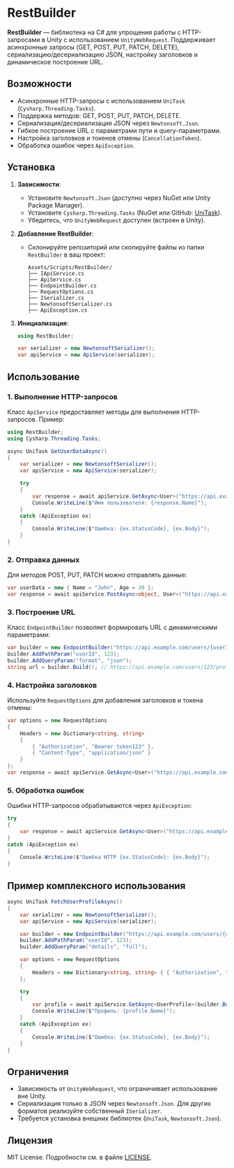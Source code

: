 # RestBuilder

**RestBuilder** — библиотека на C# для упрощения работы с HTTP-запросами в Unity с использованием `UnityWebRequest`. Поддерживает асинхронные запросы (GET, POST, PUT, PATCH, DELETE), сериализацию/десериализацию JSON, настройку заголовков и динамическое построение URL.

## Возможности

- Асинхронные HTTP-запросы с использованием `UniTask` (`Cysharp.Threading.Tasks`).
- Поддержка методов: GET, POST, PUT, PATCH, DELETE.
- Сериализация/десериализация JSON через `Newtonsoft.Json`.
- Гибкое построение URL с параметрами пути и query-параметрами.
- Настройка заголовков и токенов отмены (`CancellationToken`).
- Обработка ошибок через `ApiException`.

## Установка

1. **Зависимости**:
   - Установите `Newtonsoft.Json` (доступно через NuGet или Unity Package Manager).
   - Установите `Cysharp.Threading.Tasks` (NuGet или GitHub: [UniTask](https://github.com/Cysharp/UniTask)).
   - Убедитесь, что `UnityWebRequest` доступен (встроен в Unity).

2. **Добавление RestBuilder**:
   - Склонируйте репозиторий или скопируйте файлы из папки `RestBuilder` в ваш проект:
     ```
     Assets/Scripts/RestBuilder/
     ├── IApiService.cs
     ├── ApiService.cs
     ├── EndpointBuilder.cs
     ├── RequestOptions.cs
     ├── ISerializer.cs
     ├── NewtonsoftSerializer.cs
     ├── ApiException.cs
     ```

3. **Инициализация**:
   ```csharp
   using RestBuilder;

   var serializer = new NewtonsoftSerializer();
   var apiService = new ApiService(serializer);
   ```

## Использование

### 1. Выполнение HTTP-запросов

Класс `ApiService` предоставляет методы для выполнения HTTP-запросов. Пример:

```csharp
using RestBuilder;
using Cysharp.Threading.Tasks;

async UniTask GetUserDataAsync()
{
    var serializer = new NewtonsoftSerializer();
    var apiService = new ApiService(serializer);

    try
    {
        var response = await apiService.GetAsync<User>("https://api.example.com/users/123");
        Console.WriteLine($"Имя пользователя: {response.Name}");
    }
    catch (ApiException ex)
    {
        Console.WriteLine($"Ошибка: {ex.StatusCode}, {ex.Body}");
    }
}
```

### 2. Отправка данных

Для методов POST, PUT, PATCH можно отправлять данные:

```csharp
var userData = new { Name = "John", Age = 30 };
var response = await apiService.PostAsync<object, User>("https://api.example.com/users", userData);
```

### 3. Построение URL

Класс `EndpointBuilder` позволяет формировать URL с динамическими параметрами:

```csharp
var builder = new EndpointBuilder("https://api.example.com/users/{userId}/profile");
builder.AddPathParam("userId", 123);
builder.AddQueryParam("format", "json");
string url = builder.Build(); // https://api.example.com/users/123/profile?format=json
```

### 4. Настройка заголовков

Используйте `RequestOptions` для добавления заголовков и токена отмены:

```csharp
var options = new RequestOptions
{
    Headers = new Dictionary<string, string>
    {
        { "Authorization", "Bearer token123" },
        { "Content-Type", "application/json" }
    }
};
var response = await apiService.GetAsync<User>("https://api.example.com/users/123", options);
```

### 5. Обработка ошибок

Ошибки HTTP-запросов обрабатываются через `ApiException`:

```csharp
try
{
    var response = await apiService.GetAsync<User>("https://api.example.com/invalid");
}
catch (ApiException ex)
{
    Console.WriteLine($"Ошибка HTTP {ex.StatusCode}: {ex.Body}");
}
```

## Пример комплексного использования

```csharp
async UniTask FetchUserProfileAsync()
{
    var serializer = new NewtonsoftSerializer();
    var apiService = new ApiService(serializer);

    var builder = new EndpointBuilder("https://api.example.com/users/{userId}/profile");
    builder.AddPathParam("userId", 123);
    builder.AddQueryParam("details", "full");

    var options = new RequestOptions
    {
        Headers = new Dictionary<string, string> { { "Authorization", "Bearer token123" } }
    };

    try
    {
        var profile = await apiService.GetAsync<UserProfile>(builder.Build(), options);
        Console.WriteLine($"Профиль: {profile.Name}");
    }
    catch (ApiException ex)
    {
        Console.WriteLine($"Ошибка: {ex.StatusCode}, {ex.Body}");
    }
}
```

## Ограничения

- Зависимость от `UnityWebRequest`, что ограничивает использование вне Unity.
- Сериализация только в JSON через `Newtonsoft.Json`. Для других форматов реализуйте собственный `ISerializer`.
- Требуется установка внешних библиотек (`UniTask`, `Newtonsoft.Json`).

## Лицензия

MIT License. Подробности см. в файле [LICENSE](LICENSE).